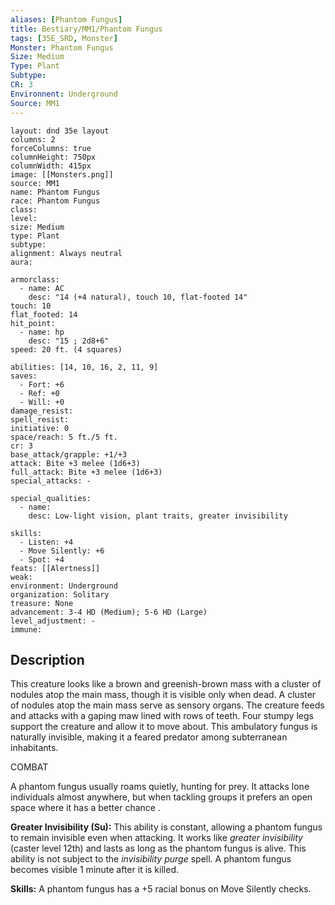 ```yaml
---
aliases: [Phantom Fungus]
title: Bestiary/MM1/Phantom Fungus
tags: [35E_SRD, Monster]
Monster: Phantom Fungus
Size: Medium
Type: Plant
Subtype: 
CR: 3
Environnent: Underground
Source: MM1
---
```


```statblock
layout: dnd 35e layout
columns: 2
forceColumns: true
columnHeight: 750px
columnWidth: 415px
image: [[Monsters.png]]
source: MM1
name: Phantom Fungus
race: Phantom Fungus
class: 
level: 
size: Medium
type: Plant
subtype: 
alignment: Always neutral
aura: 

armorclass:
  - name: AC
    desc: "14 (+4 natural), touch 10, flat-footed 14"
touch: 10
flat_footed: 14
hit_point:
  - name: hp
    desc: "15 ; 2d8+6"
speed: 20 ft. (4 squares)

abilities: [14, 10, 16, 2, 11, 9]
saves:
  - Fort: +6
  - Ref: +0
  - Will: +0
damage_resist: 
spell_resist: 
initiative: 0
space/reach: 5 ft./5 ft.
cr: 3
base_attack/grapple: +1/+3
attack: Bite +3 melee (1d6+3)
full_attack: Bite +3 melee (1d6+3)
special_attacks: -

special_qualities:
  - name: 
    desc: Low-light vision, plant traits, greater invisibility

skills:
  - Listen: +4
  - Move Silently: +6
  - Spot: +4
feats: [[Alertness]]
weak: 
environment: Underground
organization: Solitary
treasure: None
advancement: 3-4 HD (Medium); 5-6 HD (Large)
level_adjustment: -
immune: 
```

## Description

<p>This creature looks like a brown and greenish-brown mass with a cluster of nodules atop the main mass, though it is visible only when dead. A cluster of nodules atop the main mass serve as sensory organs. The creature feeds and attacks with a gaping maw lined with rows of teeth. Four stumpy legs support the creature and allow it to move about. This ambulatory fungus is naturally invisible, making it a feared predator among subterranean inhabitants.</p>
<p>COMBAT</p>
<p>A phantom fungus usually roams quietly, hunting for prey. It attacks lone individuals almost anywhere, but when tackling groups it prefers an open space where it has a better chance .</p>
<p>
            <b>Greater Invisibility (Su):</b> This ability is constant, allowing a phantom fungus to remain invisible even when attacking. It works like <i>greater invisibility</i> (caster level 12th) and lasts as long as the phantom fungus is alive. This ability is not subject to the <i>invisibility purge</i> spell. A phantom fungus becomes visible 1 minute after it is killed.</p>
<p>
            <b>Skills:</b> A phantom fungus has a +5 racial bonus on Move Silently checks.</p>